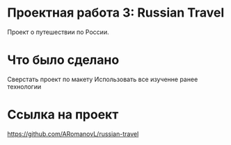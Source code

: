 # Проектная работа 3: Russian Travel

Проект о путешествии по России.

# Что было сделано
Сверстать проект по макету
Использовать все изученне ранее технологии

# Ссылка на проект
https://github.com/ARomanovL/russian-travel
